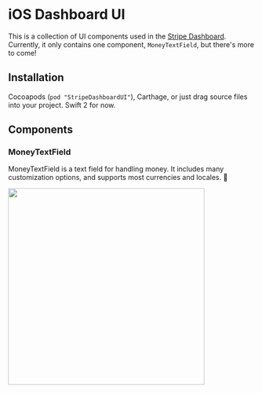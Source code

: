# iOS Dashboard UI

This is a collection of UI components used in the [Stripe Dashboard](https://itunes.apple.com/us/app/stripe-dashboard/id978516833?mt=8). Currently, it only contains one component, `MoneyTextField`, but there's more to come!

## Installation
Cocoapods (`pod "StripeDashboardUI"`), Carthage, or just drag source files into your project. Swift 2 for now.

## Components
### MoneyTextField
MoneyTextField is a text field for handling money. It includes many customization options, and supports most currencies and locales. 💸

<img src="https://cloud.githubusercontent.com/assets/894119/17221400/c4afee62-54c1-11e6-943e-6f3b81a573aa.gif" width="400px">
